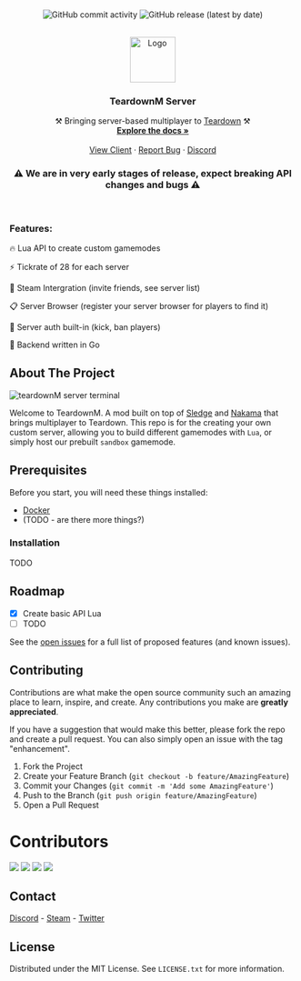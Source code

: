 <!-- PROJECT SHIELDS -->



<!-- PROJECT LOGO -->
<br />
<div align="center">
  
  ![GitHub commit activity](https://img.shields.io/github/commit-activity/m/teardownM/server)
  ![GitHub release (latest by date)](https://img.shields.io/github/v/release/teardownM/server)
  
  <br />
  
  <img src="https://i.imgur.com/qb2kmVk.png" alt="Logo" width="80" height="80">

  <h3 align="center"><strong>TeardownM Server</strong></h3>

  <p align="center">
    ⚒️ Bringing server-based multiplayer to <a href="https://store.steampowered.com/app/1167630/Teardown/">Teardown</a> ⚒️
    <br />
    <a href="doc/readme.md"><strong>Explore the docs »</strong></a>
    <br />
    <br />
    <a href="https://github.com/teardownM/client">View Client</a>
    ·
    <a href="https://github.com/teardownM/server/issues">Report Bug</a>
    ·
    <a href="https://discord.gg/SBmkjAy8">Discord</a>
    
  <h3><strong>⚠️ We are in very early stages of release, expect breaking API changes and bugs ⚠️</strong></h3>
  <br />
  </p>
</div>

### Features:

🔥 Lua API to create custom gamemodes

⚡ Tickrate of 28 for each server

🚂 Steam Intergration (invite friends, see server list)

📋 Server Browser (register your server browser for players to find it)
 
👮 Server auth built-in (kick, ban players)

🙌 Backend written in Go

## About The Project

<img src="https://i.imgur.com/xSToOlc.png" alt="teardownM server terminal" >

Welcome to TeardownM. A mod built on top of [Sledge](https://github.com/44lr/sledge) and [Nakama](https://heroiclabs.com/) that brings multiplayer to Teardown. This repo is for the creating your own custom server, allowing you to build different gamemodes with `Lua`, or simply host our prebuilt `sandbox` gamemode.

## Prerequisites

Before you start, you will need these things installed:
- [Docker](https://www.docker.com/products/docker-desktop)
- (TODO - are there more things?)

### Installation

TODO

<!-- ROADMAP -->
## Roadmap

- [x] Create basic API Lua
- [ ] TODO

See the [open issues](https://github.com/teardownM/server/issues) for a full list of proposed features (and known issues).

## Contributing

Contributions are what make the open source community such an amazing place to learn, inspire, and create. Any contributions you make are **greatly appreciated**.

If you have a suggestion that would make this better, please fork the repo and create a pull request. You can also simply open an issue with the tag "enhancement".

1. Fork the Project
2. Create your Feature Branch (`git checkout -b feature/AmazingFeature`)
3. Commit your Changes (`git commit -m 'Add some AmazingFeature'`)
4. Push to the Branch (`git push origin feature/AmazingFeature`)
5. Open a Pull Request

# Contributors

[![](https://github.com/alexandargyurov.png?size=80)](https://github.com/alexandargyurov)
[![](https://github.com/vulcan-dev.png?size=80)](https://github.com/vulcan-dev)
[![](https://github.com/Malte0621.png?size=80)](https://github.com/Malte0621)
[![](https://github.com/WillBennett2.png?size=80)](https://github.com/WillBennett2)

## Contact

[Discord](https://discord.gg/SBmkjAy8) - [Steam](https://steamcommunity.com/groups/teardownM) - [Twitter](https://twitter.com/teardownM)

## License

Distributed under the MIT License. See `LICENSE.txt` for more information.




